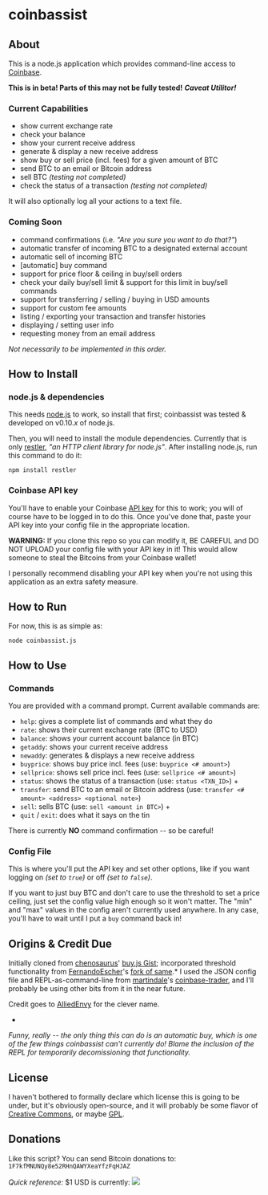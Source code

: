 coinbassist
===========

## About ##
This is a node.js application which provides command-line access to [Coinbase].

**This is in beta!  Parts of this may not be fully tested!**  ***Caveat Utilitor!***

### Current Capabilities ###

  - show current exchange rate
  - check your balance
  - show your current receive address  
  - generate & display a new receive address
  - show buy or sell price (incl. fees) for a given amount of BTC
  - send BTC to an email or Bitcoin address
  - sell BTC *(testing not completed)*
  - check the status of a transaction *(testing not completed)*

It will also optionally log all your actions to a text file.

### Coming Soon ###

  - command confirmations (i.e. *"Are you sure you want to do that?"*)
  - automatic transfer of incoming BTC to a designated external account
  - automatic sell of incoming BTC
  - [automatic] buy command
  - support for price floor & ceiling in buy/sell orders
  - check your daily buy/sell limit & support for this limit in buy/sell commands
  - support for transferring / selling / buying in USD amounts
  - support for custom fee amounts
  - listing / exporting your transaction and transfer histories
  - displaying / setting user info
  - requesting money from an email address

*Not necessarily to be implemented in this order.*

## How to Install ##

### node.js & dependencies ###
This needs [node.js] to work, so install that first; coinbassist was tested & developed on v0.10.<i>x</i> of node.js.

Then, you will need to install the module dependencies.  Currently that is only [restler], *"an HTTP client library for node.js"*.  After installing node.js, run this command to do it:

    npm install restler

### Coinbase API key ###

You'll have to enable your Coinbase [API key] for this to work; you will of course have to be logged in to do this.  Once you've done that, paste your API key into your config file in the appropriate location.

**WARNING:** If you clone this repo so you can modify it, BE CAREFUL and DO NOT UPLOAD your config file with your API key in it!  This would allow someone to steal the Bitcoins from your Coinbase wallet!  

I personally recommend disabling your API key when you're not using this application as an extra safety measure.

## How to Run ##
For now, this is as simple as:

	node coinbassist.js

## How to Use ##

### Commands ###
You are provided with a command prompt.  Current available commands are:

  - `help`:    gives a complete list of commands and what they do
  - `rate`:    shows their current exchange rate (BTC to USD)
  - `balance`: shows your current account balance (in BTC)
  - `getaddy`: shows your current receive address
  - `newaddy`: generates & displays a new receive address
  - `buyprice`:  shows buy price incl. fees (use: `buyprice <# amount>`)
  - `sellprice`: shows sell price incl. fees (use: `sellprice <# amount>`)
  - `status`:  shows the status of a transaction (use: `status <TXN_ID>`) +
  - `transfer`: send BTC to an email or Bitcoin address (use: `transfer <# amount> <address> <optional note>`)
  - `sell`: sells BTC (use: `sell <amount in BTC>`) +
  - `quit` / `exit`: does what it says on the tin

There is currently **NO** command confirmation -- so be careful!

### Config File ###
This is where you'll put the API key and set other options, like if you want logging on *(set to `true`)* or off *(set to `false`)*.

If you want to just buy BTC and don't care to use the threshold to set a price ceiling, just set the config value high enough so it won't matter.  The "min" and "max" values in the config aren't currently used anywhere.  In any case, you'll have to wait until I put a `buy` command back in!

## Origins & Credit Due ##
Initially cloned from [chenosaurus]' [buy.js Gist]; incorporated threshold functionality from [FernandoEscher]'s [fork of same].*  I used the JSON config file and REPL-as-command-line from [martindale]'s [coinbase-trader], and I'll probably be using other bits from it in the near future.

Credit goes to [AlliedEnvy] for the clever name.

*
*Funny, really -- the only thing this can do is an automatic buy, which is one of the few things coinbassist can't currently do!  Blame the inclusion of the REPL for temporarily decomissioning that functionality.*

## License ##
I haven't bothered to formally declare which license this is going to be under, but it's obviously open-source, and it will probably be some flavor of [Creative Commons], or maybe [GPL].

## Donations ##
Like this script?  You can send Bitcoin donations to: `1F7kfMNUNQy8e52RHnQAWYXeaYfzFqHJAZ`

*Quick reference:* $1 USD is currently: <img src="http://btcticker.appspot.com/mtgox/1.00usd.png">

[Bitcoin]: http://bitcoin.org/
[Coinbase]: https://coinbase.com/
[node.js]: http://nodejs.org/
[restler]: https://github.com/danwrong/restler
[API key]: https://coinbase.com/account/integrations
[chenosaurus]: https://gist.github.com/chenosaurus
[buy.js Gist]: https://gist.github.com/chenosaurus/5102546
[FernandoEscher]: https://gist.github.com/FernandoEscher
[fork of same]: https://gist.github.com/FernandoEscher/5103601
[martindale]: https://github.com/martindale
[coinbase-trader]: https://github.com/martindale/coinbase-trader
[AlliedEnvy]: https://github.com/AlliedEnvy
[Creative Commons]: http://creativecommons.org/licenses/
[GPL]: http://www.gnu.org/licenses/licenses.html